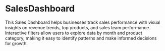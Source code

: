 # SalesDashboard
This Sales Dashboard helps businesses track sales performance with visual insights on revenue trends, top products, and sales team performance. Interactive filters allow users to explore data by month and product category, making it easy to identify patterns and make informed decisions for growth.
